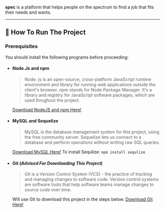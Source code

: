 **spec** is a platform that helps people on the spectrum to find a job that fits their needs and wants.

---

## :runner: How To Run The Project

### Prerequisites

You should install the following programs before proceeding:

- #### Node.Js and npm
    > Node. js is an open-source, cross-platform JavaScript runtime environment and library for running web applications outside the client's browser. 
    npm stands for Node Package Manager. It's a library and registry for JavaScript software packages, which are used throghout the project.

    [Download NodeJS and npm Here!](https://docs.npmjs.com/downloading-and-installing-node-js-and-npm)
    
 - #### MySQL and Sequelize
    > MySQL is the database management system for this project, using the free community server.
    Sequelize lets us connect to a database and perform operations without writing raw SQL queries.

    [Download MySQL Here!](https://dev.mysql.com/downloads/mysql/)
    To install Sequlize:
    `npm install sequlize`

- #### Git (*Advised For Downloading This Project*)
    > Git is a Version Control System (VCS) - the practice of tracking and managing changes to software code. Version control systems are software tools that help software teams manage changes to source code over time.

    Will use Git to download this project in the steps below.
    [Download Git Here!](https://git-scm.com/downloads)
    

